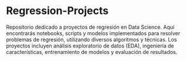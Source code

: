 # Regression-Projects
Repositorio dedicado a proyectos de regresión en Data Science. Aquí encontrarás notebooks, scripts y modelos implementados para resolver problemas de regresión, utilizando diversos algoritmos y técnicas. Los proyectos incluyen análisis exploratorio de datos (EDA), ingeniería de características, entrenamiento de modelos y evaluación de resultados.
